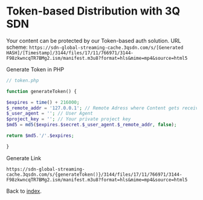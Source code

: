 # Token-based Distribution with 3Q SDN

Your content can be protected by our Token-based auth solution.
URL scheme: `https://sdn-global-streaming-cache.3qsdn.com/s/[Generated HASH]/[Timestamp]/3144/files/17/11/766971/3144-F98zkwncqTR7BMg2.ism/manifest.m3u8?format=hls&mime=mp4&source=html5`

Generate Token in PHP

```php
// token.php

function generateToken() {

$expires = time() + 216000;
$_remote_addr = '127.0.0.1'; // Remote Adress where Content gets received from
$_user_agent = ''; // User Agent
$project_key = ''; // Your private project key
$md5 = md5($expires.$secret.$_user_agent.$_remote_addr, false);

return $md5.'/'.$expires;

}
```

Generate Link

`https://sdn-global-streaming-cache.3qsdn.com/s/{generateToken()}/3144/files/17/11/766971/3144-F98zkwncqTR7BMg2.ism/manifest.m3u8?format=hls&mime=mp4&source=html5`

Back to [index](../README.md).